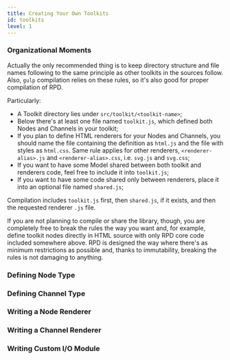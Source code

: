 ```yaml
---
title: Creating Your Own Toolkits
id: toolkits
level: 1
---
```


### Organizational Moments

Actually the only recommended thing is to keep directory structure and file names following to the same principle as other toolkits in the sources follow.
Also, `gulp` compilation relies on these rules, so it's also good for proper compilation of RPD.

Particularly:

* A Toolkit directory lies under `src/toolkit/<toolkit-name>`;
* Below there's at least one file named `toolkit.js`, which defined both Nodes and Channels in your toolkit;
* If you plan to define HTML renderers for your Nodes and Channels, you should name the file containing the definition as `html.js` and the file with styles as `html.css`. Same rule applies for other renderers, `<renderer-alias>.js` and `<renderer-alias>.css`, i.e. `svg.js` and `svg.css`;
* If you want to have some Model shared between both toolkit and renderers code, feel free to include it into `toolkit.js`;
* If you want to have some code shared only between renderers, place it into an optional file named `shared.js`;

Compilation includes `toolkit.js` first, then `shared.js`, if it exists, and then the requested renderer `.js` file.

If you are not planning to compile or share the library, though, you are completely free to break the rules the way you want and, for example, define toolkit nodes directly in HTML source with only RPD core code included somewhere above. RPD is designed the way where there's as minimum restrictions as possible and, thanks to immutability, breaking the rules is not damaging to anything.

### Defining Node Type

### Defining Channel Type

### Writing a Node Renderer

<!-- valueOut may have a timestamp passed with every value,
     that helps in determining which update came first -->

### Writing a Channel Renderer

### Writing Custom I/O Module
